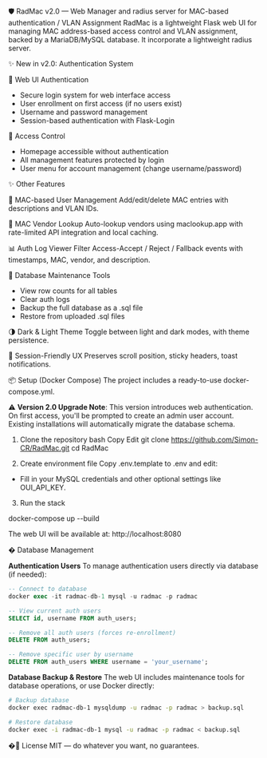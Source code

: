 🛡️ RadMac v2.0 — Web Manager and radius server for MAC-based authentication / VLAN Assignment
RadMac is a lightweight Flask web UI for managing MAC address-based access control and VLAN assignment, backed by a MariaDB/MySQL database. It incorporate a lightweight radius server.

✨ New in v2.0: Authentication System

🔐 Web UI Authentication
- Secure login system for web interface access
- User enrollment on first access (if no users exist)
- Username and password management
- Session-based authentication with Flask-Login

🔑 Access Control
- Homepage accessible without authentication
- All management features protected by login
- User menu for account management (change username/password)

✨ Other Features

🔐 MAC-based User Management
Add/edit/delete MAC entries with descriptions and VLAN IDs.

🧠 MAC Vendor Lookup
Auto-lookup vendors using maclookup.app with rate-limited API integration and local caching.

📊 Auth Log Viewer
Filter Access-Accept / Reject / Fallback events with timestamps, MAC, vendor, and description.

🧹 Database Maintenance Tools
- View row counts for all tables
- Clear auth logs
- Backup the full database as a .sql file
- Restore from uploaded .sql files

🌗 Dark & Light Theme
Toggle between light and dark modes, with theme persistence.

🔁 Session-Friendly UX
Preserves scroll position, sticky headers, toast notifications.

📦 Setup (Docker Compose)
The project includes a ready-to-use docker-compose.yml.

⚠️ **Version 2.0 Upgrade Note**: This version introduces web authentication. On first access, you'll be prompted to create an admin user account. Existing installations will automatically migrate the database schema.

1. Clone the repository
bash
Copy
Edit
git clone https://github.com/Simon-CR/RadMac.git
cd RadMac

2. Create environment file
Copy .env.template to .env and edit:

- Fill in your MySQL credentials and other optional settings like OUI_API_KEY.

3. Run the stack

docker-compose up --build

The web UI will be available at: http://localhost:8080

� Database Management

**Authentication Users**
To manage authentication users directly via database (if needed):

```sql
-- Connect to database
docker exec -it radmac-db-1 mysql -u radmac -p radmac

-- View current auth users
SELECT id, username FROM auth_users;

-- Remove all auth users (forces re-enrollment)
DELETE FROM auth_users;

-- Remove specific user by username
DELETE FROM auth_users WHERE username = 'your_username';
```

**Database Backup & Restore**
The web UI includes maintenance tools for database operations, or use Docker directly:

```bash
# Backup database
docker exec radmac-db-1 mysqldump -u radmac -p radmac > backup.sql

# Restore database
docker exec -i radmac-db-1 mysql -u radmac -p radmac < backup.sql
```

�📄 License
MIT — do whatever you want, no guarantees.